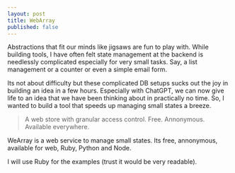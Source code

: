 ```yaml
---
layout: post
title: WebArray
published: false
---
```


Abstractions that fit our minds like jigsaws are fun to play with. While
building tools, I have often felt state management at the backend is needlessly
complicated especially for very small tasks. Say, a list management or a counter
or even a simple email form.

Its not about difficulty but these complicated DB setups sucks out the joy in
building an idea in a few hours. Especially with ChatGPT, we can now give life
to an idea that we have been thinking about in practically no time. So, I wanted
to build a tool that speeds up managing small states a breeze.

> A web store with granular access control. Free. Annonymous. Available
> everywhere.

WeArray is a web service to manage small states. Its free, annonymous, available
for web, Ruby, Python and Node.

I will use Ruby for the examples (trust it would be very readable).
